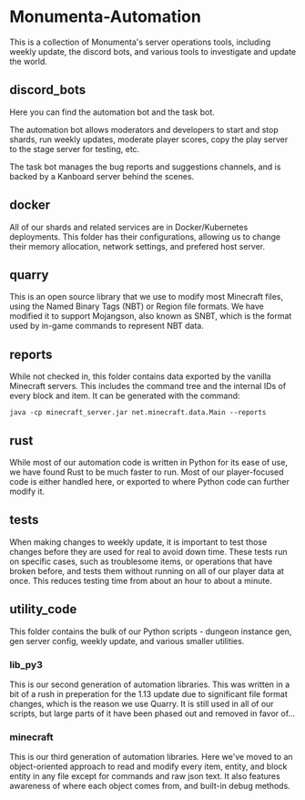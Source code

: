 # Monumenta-Automation

This is a collection of Monumenta's server operations tools, including weekly update, the discord bots, and various tools to investigate and update the world.

## discord_bots

Here you can find the automation bot and the task bot.

The automation bot allows moderators and developers to start and stop shards, run weekly updates, moderate player scores, copy the play server to the stage server for testing, etc.

The task bot manages the bug reports and suggestions channels, and is backed by a Kanboard server behind the scenes.

## docker

All of our shards and related services are in Docker/Kubernetes deployments. This folder has their configurations, allowing us to change their memory allocation, network settings, and prefered host server.

## quarry

This is an open source library that we use to modify most Minecraft files, using the Named Binary Tags (NBT) or Region file formats. We have modified it to support Mojangson, also known as SNBT, which is the format used by in-game commands to represent NBT data.

## reports

While not checked in, this folder contains data exported by the vanilla Minecraft servers. This includes the command tree and the internal IDs of every block and item. It can be generated with the command:
```
java -cp minecraft_server.jar net.minecraft.data.Main --reports
```

## rust

While most of our automation code is written in Python for its ease of use, we have found Rust to be much faster to run. Most of our player-focused code is either handled here, or exported to where Python code can further modify it.

## tests

When making changes to weekly update, it is important to test those changes before they are used for real to avoid down time. These tests run on specific cases, such as troublesome items, or operations that have broken before, and tests them without running on all of our player data at once. This reduces testing time from about an hour to about a minute.

## utility_code

This folder contains the bulk of our Python scripts - dungeon instance gen, gen server config, weekly update, and various smaller utilities.

### lib_py3

This is our second generation of automation libraries. This was written in a bit of a rush in preperation for the 1.13 update due to significant file format changes, which is the reason we use Quarry. It is still used in all of our scripts, but large parts of it have been phased out and removed in favor of...

### minecraft

This is our third generation of automation libraries. Here we've moved to an object-oriented approach to read and modify every item, entity, and block entity in any file except for commands and raw json text. It also features awareness of where each object comes from, and built-in debug methods.

